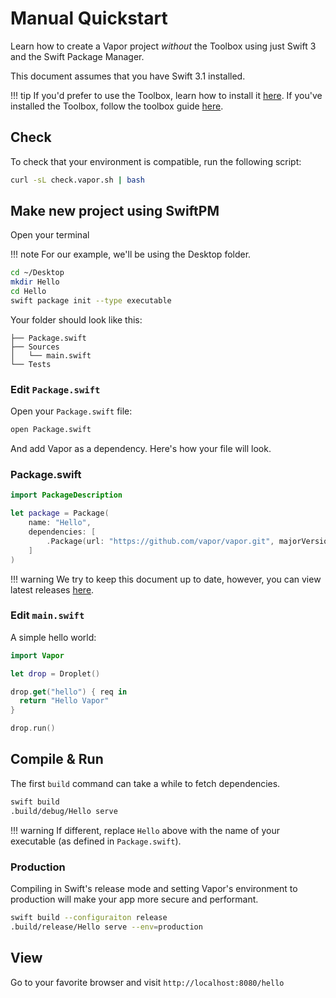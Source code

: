 # Manual Quickstart

Learn how to create a Vapor project _without_ the Toolbox using just Swift 3 and the Swift Package Manager.

This document assumes that you have Swift 3.1 installed.

!!! tip
    If you'd prefer to use the Toolbox, learn how to install it [here](install-toolbox.md). If you've installed the Toolbox, follow the toolbox guide [here](hello-world.md).

## Check

To check that your environment is compatible, run the following script:

```bash
curl -sL check.vapor.sh | bash
```

## Make new project using SwiftPM

Open your terminal

!!! note
    For our example, we'll be using the Desktop folder.

```bash
cd ~/Desktop
mkdir Hello
cd Hello
swift package init --type executable
```

Your folder should look like this:

```
├── Package.swift
├── Sources
│   └── main.swift
└── Tests
```

### Edit `Package.swift`

Open your `Package.swift` file:

```bash
open Package.swift
```

And add Vapor as a dependency. Here's how your file will look.

### Package.swift

```swift
import PackageDescription

let package = Package(
    name: "Hello",
    dependencies: [
        .Package(url: "https://github.com/vapor/vapor.git", majorVersion: 2)
    ]
)
```

!!! warning
    We try to keep this document up to date, however, you can view latest releases [here](https://github.com/vapor/vapor/releases).

### Edit `main.swift`

A simple hello world:

```swift
import Vapor

let drop = Droplet()

drop.get("hello") { req in
  return "Hello Vapor"
}

drop.run()
```

## Compile & Run

The first `build` command can take a while to fetch dependencies.

```bash
swift build
.build/debug/Hello serve
```

!!! warning
    If different, replace `Hello` above with the name of your executable (as defined in `Package.swift`).

### Production

Compiling in Swift's release mode and setting Vapor's environment to production will make your app more secure and performant.

```sh
swift build --configuraiton release
.build/release/Hello serve --env=production
```

## View

Go to your favorite browser and visit `http://localhost:8080/hello`
